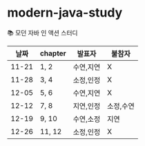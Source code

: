# modern-java-study
📚 모던 자바 인 액션 스터디

|날짜|chapter|발표자|불참자|
|------|---|---|---|
|11-21|1, 2|수연,지연|X|
|11-28|3, 4|소정,인정|X|
|12-05|5, 6|수연,지연|X|
|12-12|7, 8|지연,인정|소정,수연|
|12-19|9, 10|수연,소정|지연|
|12-26|11, 12|소정,인정|X|
